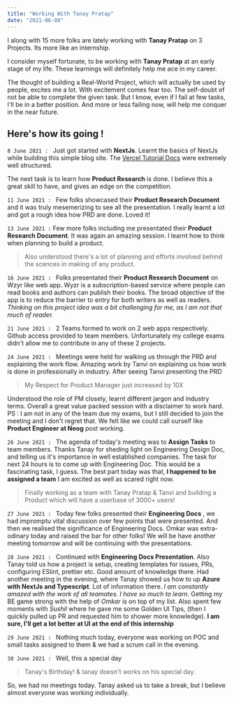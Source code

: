 ```yaml
---
title: "Working With Tanay Pratap"
date: "2021-06-08"
---
```


I along with 15 more folks are lately working with **Tanay Pratap** on 3 Projects.
Its more like an internship.

I consider myself fortunate, to be working with **Tanay Pratap** at an early stage of my life.
These learnings will definitely help me ace in my career.

The thought of building a Real-World Project, which will actually be used by people, excites me a lot.
With excitement comes fear too. The self-doubt of not be able to complete the given task.
But I know, even if I fail at few tasks, I'll be in a better position.
And more or less failing now, will help me conquer in the near future.

## Here's how its going !

<!-- 8 June to 10 June (2 day deadline) -->

`8 June 2021 : `
Just got started with **NextJs**. Learnt the basics of NextJs while building this simple blog site.
The [Vercel Tutorial Docs](https://nextjs.org/learn/basics/create-nextjs-app) were extremely well structured.

The next task is to learn how **Product Research** is done.
I believe this a great skill to have, and gives an edge on the competition.

`11 June 2021 : `
Few folks showcased their **Product Research Document** and it was truly mesemerizing to see all the presentation.
I really learnt a lot and got a rough idea how PRD are done.
Loved it!

`13 June 2021 :`
Few more folks including me presentated their **Product Research Document**.
It was again an amazing session. I learnt how to think when planning to build a product.

> Also understood there's a lot of planning and efforts involved behind the scences in making of any product.

`16 June 2021 : `
Folks presentated their **Product Research Document** on Wzyr like web app.
Wyzr is a subscription-based service where people can read books and authors can publish their books. The broad objective of the app is to reduce the barrier to entry for both writers as well as readers.
_Thinking on this project idea was a bit challenging for me, as I am not that much of reader._

`21 June 2021 : `
2 Teams formed to work on 2 web apps respectively.
Github access provided to team members.
Unfortunately my college exams didn't allow me to contribute in any of these 2 projects.

`24 June 2021 : `
Meetings were held for walking us through the PRD and explaining the work flow.
Amazing work by Tanvi on explaining us how work is done in professionally in industry.
After seeing Tanvi presenting the PRD

> My Respect for Product Manager just increased by 10X

Understood the role of PM closely, learnt different jargon and industry terms.
Overall a great value packed session with a disclaimer to work hard.
PS : I am not in any of the team due my exams, but I still decided to join the meeting and I don't regret that.
We felt like we could call ourself like **Product Engineer at Neog** post working.

`26 June 2021 : `
The agenda of today's meeting was to **Assign Tasks** to team members.
Thanks Tanay for sheding light on Engineering Design Doc, and telling us it's importance in well established companies.
The task for next 24 hours is to come up with Engineering Doc.
This would be a fascinating task, I guess.
The best part today was that, **I happened to be assigned a team**
I am excited as well as scared right now.

> Finally working as a team with Tanay Pratap & Tanvi and building a Product which will have a userbase of 3000+ users!

`27 June 2021 : `
Today few folks presented their **Engineering Docs** , we had impromptu vital discussion over few points that were presented. And then we realised the significance of Engineering Docs.
Omkar was extra-odinary today and raised the bar for other folks!
We will be have another meeting tomorrow and will be continuing with the presentations.

`28 June 2021 : `
Continued with **Engineering Docs Presentation**.
Also Tanay told us how a project is setup, creating templates for issues, PRs, configuring ESlint, prettier etc. Good amount of knowledge there.
Had another meeting in the evening, where Tanay showed us how to up **Azure with NextJs and Typescript**.
Lot of information there.
_I am constantly amazed with the work of all teamates. I have so much to learn_. Getting my BE game strong with the help of _Omkar_ is on top of my list.
Also spent few moments with _Sushil_ where he gave me some Golden UI Tips, (then I quickly pulled up PR and requested him to shower more knowledge). **I am sure, I'll get a lot better at UI at the end of this internship**

`29 June 2021 : `
Nothing much today, everyone was working on POC and small tasks assigned to them & we had a scrum call in the evening.

`30 June 2021 : `
Well, this a special day

> Tanay's Birthday! & tanay doesn't works on his special day.

So, we had no meetings today. Tanay asked us to take a break, but I believe almost everyone was working individually.

